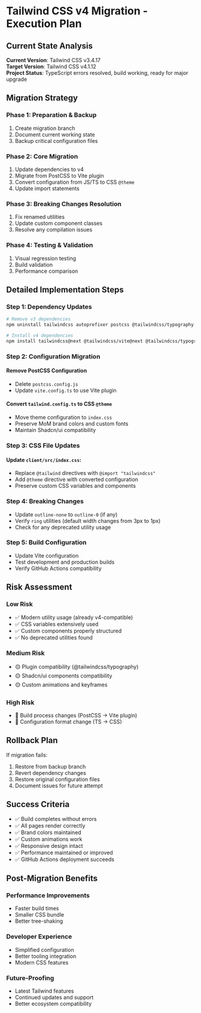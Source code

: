 # Tailwind CSS v4 Migration - Execution Plan

## Current State Analysis

**Current Version**: Tailwind CSS v3.4.17  
**Target Version**: Tailwind CSS v4.1.12  
**Project Status**: TypeScript errors resolved, build working, ready for major upgrade

## Migration Strategy

### Phase 1: Preparation & Backup
1. Create migration branch
2. Document current working state
3. Backup critical configuration files

### Phase 2: Core Migration
1. Update dependencies to v4
2. Migrate from PostCSS to Vite plugin
3. Convert configuration from JS/TS to CSS `@theme`
4. Update import statements

### Phase 3: Breaking Changes Resolution
1. Fix renamed utilities
2. Update custom component classes
3. Resolve any compilation issues

### Phase 4: Testing & Validation
1. Visual regression testing
2. Build validation
3. Performance comparison

## Detailed Implementation Steps

### Step 1: Dependency Updates
```bash
# Remove v3 dependencies
npm uninstall tailwindcss autoprefixer postcss @tailwindcss/typography

# Install v4 dependencies
npm install tailwindcss@next @tailwindcss/vite@next @tailwindcss/typography@next
```

### Step 2: Configuration Migration

#### Remove PostCSS Configuration
- Delete `postcss.config.js`
- Update `vite.config.ts` to use Vite plugin

#### Convert `tailwind.config.ts` to CSS `@theme`
- Move theme configuration to `index.css`
- Preserve MoM brand colors and custom fonts
- Maintain Shadcn/ui compatibility

### Step 3: CSS File Updates

#### Update `client/src/index.css`:
- Replace `@tailwind` directives with `@import "tailwindcss"`
- Add `@theme` directive with converted configuration
- Preserve custom CSS variables and components

### Step 4: Breaking Changes
- Update `outline-none` to `outline-0` (if any)
- Verify `ring` utilities (default width changes from 3px to 1px)
- Check for any deprecated utility usage

### Step 5: Build Configuration
- Update Vite configuration
- Test development and production builds
- Verify GitHub Actions compatibility

## Risk Assessment

### Low Risk
- ✅ Modern utility usage (already v4-compatible)
- ✅ CSS variables extensively used
- ✅ Custom components properly structured
- ✅ No deprecated utilities found

### Medium Risk
- 🟡 Plugin compatibility (@tailwindcss/typography)
- 🟡 Shadcn/ui components compatibility
- 🟡 Custom animations and keyframes

### High Risk
- 🔴 Build process changes (PostCSS → Vite plugin)
- 🔴 Configuration format change (TS → CSS)

## Rollback Plan

If migration fails:
1. Restore from backup branch
2. Revert dependency changes
3. Restore original configuration files
4. Document issues for future attempt

## Success Criteria

- ✅ Build completes without errors
- ✅ All pages render correctly
- ✅ Brand colors maintained
- ✅ Custom animations work
- ✅ Responsive design intact
- ✅ Performance maintained or improved
- ✅ GitHub Actions deployment succeeds

## Post-Migration Benefits

### Performance Improvements
- Faster build times
- Smaller CSS bundle
- Better tree-shaking

### Developer Experience
- Simplified configuration
- Better tooling integration
- Modern CSS features

### Future-Proofing
- Latest Tailwind features
- Continued updates and support
- Better ecosystem compatibility
